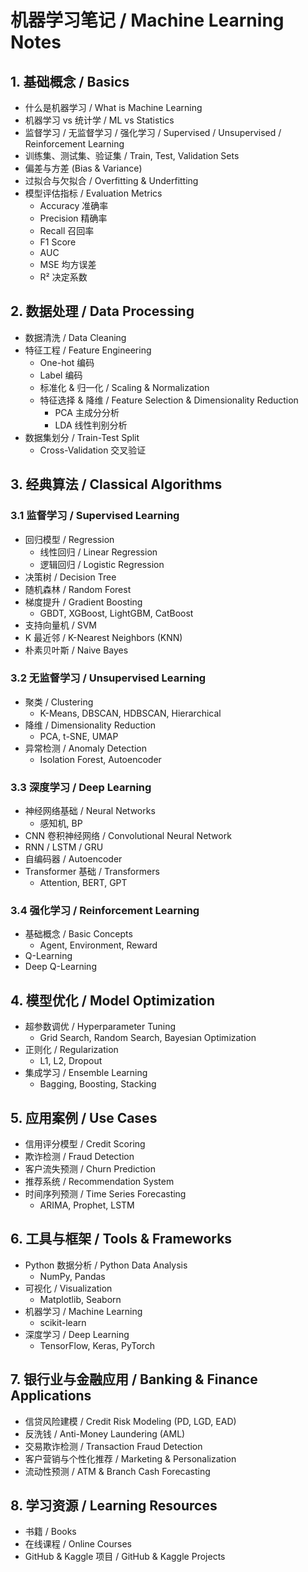 # 机器学习笔记 / Machine Learning Notes

## 1. 基础概念 / Basics
- 什么是机器学习 / What is Machine Learning
- 机器学习 vs 统计学 / ML vs Statistics
- 监督学习 / 无监督学习 / 强化学习 / Supervised / Unsupervised / Reinforcement Learning
- 训练集、测试集、验证集 / Train, Test, Validation Sets
- 偏差与方差 (Bias & Variance)
- 过拟合与欠拟合 / Overfitting & Underfitting
- 模型评估指标 / Evaluation Metrics
  - Accuracy 准确率
  - Precision 精确率
  - Recall 召回率
  - F1 Score
  - AUC
  - MSE 均方误差
  - R² 决定系数

## 2. 数据处理 / Data Processing
- 数据清洗 / Data Cleaning
- 特征工程 / Feature Engineering
  - One-hot 编码
  - Label 编码
  - 标准化 & 归一化 / Scaling & Normalization
  - 特征选择 & 降维 / Feature Selection & Dimensionality Reduction
    - PCA 主成分分析
    - LDA 线性判别分析
- 数据集划分 / Train-Test Split
  - Cross-Validation 交叉验证

## 3. 经典算法 / Classical Algorithms

### 3.1 监督学习 / Supervised Learning
- 回归模型 / Regression
  - 线性回归 / Linear Regression
  - 逻辑回归 / Logistic Regression
- 决策树 / Decision Tree
- 随机森林 / Random Forest
- 梯度提升 / Gradient Boosting
  - GBDT, XGBoost, LightGBM, CatBoost
- 支持向量机 / SVM
- K 最近邻 / K-Nearest Neighbors (KNN)
- 朴素贝叶斯 / Naive Bayes

### 3.2 无监督学习 / Unsupervised Learning
- 聚类 / Clustering
  - K-Means, DBSCAN, HDBSCAN, Hierarchical
- 降维 / Dimensionality Reduction
  - PCA, t-SNE, UMAP
- 异常检测 / Anomaly Detection
  - Isolation Forest, Autoencoder

### 3.3 深度学习 / Deep Learning
- 神经网络基础 / Neural Networks
  - 感知机, BP
- CNN 卷积神经网络 / Convolutional Neural Network
- RNN / LSTM / GRU
- 自编码器 / Autoencoder
- Transformer 基础 / Transformers
  - Attention, BERT, GPT

### 3.4 强化学习 / Reinforcement Learning
- 基础概念 / Basic Concepts
  - Agent, Environment, Reward
- Q-Learning
- Deep Q-Learning

## 4. 模型优化 / Model Optimization
- 超参数调优 / Hyperparameter Tuning
  - Grid Search, Random Search, Bayesian Optimization
- 正则化 / Regularization
  - L1, L2, Dropout
- 集成学习 / Ensemble Learning
  - Bagging, Boosting, Stacking

## 5. 应用案例 / Use Cases
- 信用评分模型 / Credit Scoring
- 欺诈检测 / Fraud Detection
- 客户流失预测 / Churn Prediction
- 推荐系统 / Recommendation System
- 时间序列预测 / Time Series Forecasting
  - ARIMA, Prophet, LSTM

## 6. 工具与框架 / Tools & Frameworks
- Python 数据分析 / Python Data Analysis
  - NumPy, Pandas
- 可视化 / Visualization
  - Matplotlib, Seaborn
- 机器学习 / Machine Learning
  - scikit-learn
- 深度学习 / Deep Learning
  - TensorFlow, Keras, PyTorch

## 7. 银行业与金融应用 / Banking & Finance Applications
- 信贷风险建模 / Credit Risk Modeling (PD, LGD, EAD)
- 反洗钱 / Anti-Money Laundering (AML)
- 交易欺诈检测 / Transaction Fraud Detection
- 客户营销与个性化推荐 / Marketing & Personalization
- 流动性预测 / ATM & Branch Cash Forecasting

## 8. 学习资源 / Learning Resources
- 书籍 / Books
- 在线课程 / Online Courses
- GitHub & Kaggle 项目 / GitHub & Kaggle Projects
